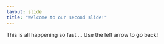 ```yaml
---
layout: slide
title: "Welcome to our second slide!"
---
```


This is all happening so fast ...
Use the left arrow to go back!
